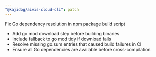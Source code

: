```yaml
---
"@kajidog/aivis-cloud-cli": patch
---
```


Fix Go dependency resolution in npm package build script

- Add go mod download step before building binaries
- Include fallback to go mod tidy if download fails
- Resolve missing go.sum entries that caused build failures in CI
- Ensure all Go dependencies are available before cross-compilation
